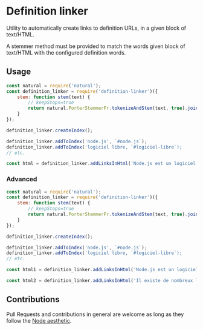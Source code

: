 
Definition linker
=================

Utility to automatically create links to definition URLs, in a given block of
text/HTML.

A stemmer method must be provided to match the words given block of
text/HTML with the configured definition words.


Usage
-----

```javascript
const natural = require('natural');
const definition_linker = require('definition-linker')({
    stem: function stem(text) {
        // keepStops=true
        return natural.PorterStemmerFr.tokenizeAndStem(text, true).join(' ');
    }
});

definition_linker.createIndex();

definition_linker.addToIndex('node.js', `#node.js`);
definition_linker.addToIndex('logiciel libre, `#logiciel-libre`);
// etc.

const html = definition_linker.addLinksInHtml('Node.js est un logiciel libre);
```

### Advanced

```javascript
const natural = require('natural');
const definition_linker = require('definition-linker')({
    stem: function stem(text) {
        // keepStops=true
        return natural.PorterStemmerFr.tokenizeAndStem(text, true).join(' ');
    }
});

definition_linker.createIndex();

definition_linker.addToIndex('node.js', `#node.js`);
definition_linker.addToIndex('logiciel libre, `#logiciel-libre`);
// etc.

const html1 = definition_linker.addLinksInHtml('Node.js est un logiciel libre, '#node.js');

const html2 = definition_linker.addLinksInHtml('Il existe de nombreux logiciels libres dont Node.js', '#logiciel-libre);
```


Contributions
-------------

Pull Requests and contributions in general are welcome as long as they follow
the [Node aesthetic].

[Node aesthetic]: http://substack.net/node_aesthetic
